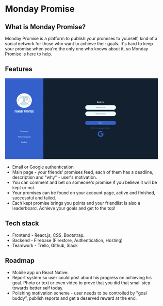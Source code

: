 # Monday Promise

## What is Monday Promise?

Monday Promise is a platform to publish your promises to yourself, kind of a social network for those who want to achieve their goals.
It's hard to keep your promise when you're the only one who knows about it, so Monday Promise is here to help.

## Features

![Image](./public/images/monday-promise.gif)

* Email or Google authentication
* Main page - your friends' promises feed, each of them has a deadline, description and "why" - user's motivation.
* You can comment and bet on someone's promise if you believe it will be kept or not.
* Your promises can be found on your account page, active and finished, successful and failed.
* Each kept promise brings you points and your friendlist is also a leaderboard. Achieve your goals and get to the top!

## Tech stack

- Frontend - React.js, CSS, Bootstrap.
- Backend - Firebase (Firestore, Authentication, Hosting)
- Teamwork - Trello, Github, Slack

## Roadmap

- Mobile app on React Native.
- Report system so user could post about his progress on achieving his goal. Photo or text or even video to prove that you did that small step towards better self today.
- Polishing motivation scheme - user needs to be controlled by "goal buddy", publish reports and get a deserved reward at the end.
